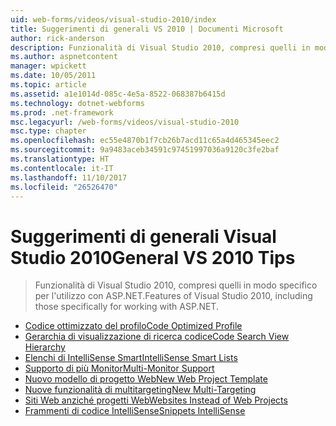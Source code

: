 ```yaml
---
uid: web-forms/videos/visual-studio-2010/index
title: Suggerimenti di generali VS 2010 | Documenti Microsoft
author: rick-anderson
description: Funzionalità di Visual Studio 2010, compresi quelli in modo specifico per l'utilizzo con ASP.NET.
ms.author: aspnetcontent
manager: wpickett
ms.date: 10/05/2011
ms.topic: article
ms.assetid: a1e1014d-085c-4e5a-8522-068387b6415d
ms.technology: dotnet-webforms
ms.prod: .net-framework
msc.legacyurl: /web-forms/videos/visual-studio-2010
msc.type: chapter
ms.openlocfilehash: ec55e4870b1f7cb26b7acd11c65a4d465345eec2
ms.sourcegitcommit: 9a9483aceb34591c97451997036a9120c3fe2baf
ms.translationtype: HT
ms.contentlocale: it-IT
ms.lasthandoff: 11/10/2017
ms.locfileid: "26526470"
---
```

<a name="general-vs-2010-tips"></a><span data-ttu-id="e1e07-103">Suggerimenti di generali Visual Studio 2010</span><span class="sxs-lookup"><span data-stu-id="e1e07-103">General VS 2010 Tips</span></span>
====================
> <span data-ttu-id="e1e07-104">Funzionalità di Visual Studio 2010, compresi quelli in modo specifico per l'utilizzo con ASP.NET.</span><span class="sxs-lookup"><span data-stu-id="e1e07-104">Features of Visual Studio 2010, including those specifically for working with ASP.NET.</span></span>


- [<span data-ttu-id="e1e07-105">Codice ottimizzato del profilo</span><span class="sxs-lookup"><span data-stu-id="e1e07-105">Code Optimized Profile</span></span>](visual-studio-2010-quick-hit-code-optimized-profile.md)
- [<span data-ttu-id="e1e07-106">Gerarchia di visualizzazione di ricerca codice</span><span class="sxs-lookup"><span data-stu-id="e1e07-106">Code Search View Hierarchy</span></span>](visual-studio-2010-quick-hit-code-search-view-hierarchy.md)
- [<span data-ttu-id="e1e07-107">Elenchi di IntelliSense Smart</span><span class="sxs-lookup"><span data-stu-id="e1e07-107">IntelliSense Smart Lists</span></span>](visual-studio-2010-quick-hit-intellisense-smart-lists.md)
- [<span data-ttu-id="e1e07-108">Supporto di più Monitor</span><span class="sxs-lookup"><span data-stu-id="e1e07-108">Multi-Monitor Support</span></span>](visual-studio-2010-quick-hit-multi-monitor-support.md)
- [<span data-ttu-id="e1e07-109">Nuovo modello di progetto Web</span><span class="sxs-lookup"><span data-stu-id="e1e07-109">New Web Project Template</span></span>](visual-studio-2010-quick-hit-new-web-project-template.md)
- [<span data-ttu-id="e1e07-110">Nuove funzionalità di multitargeting</span><span class="sxs-lookup"><span data-stu-id="e1e07-110">New Multi-Targeting</span></span>](visual-studio-2010-quick-hit-new-multi-targeting.md)
- [<span data-ttu-id="e1e07-111">Siti Web anziché progetti Web</span><span class="sxs-lookup"><span data-stu-id="e1e07-111">Websites Instead of Web Projects</span></span>](visual-studio-2010-quick-hit-websites-instead-of-web-projects.md)
- [<span data-ttu-id="e1e07-112">Frammenti di codice IntelliSense</span><span class="sxs-lookup"><span data-stu-id="e1e07-112">Snippets IntelliSense</span></span>](visual-studio-2010-quick-hit-snippets-intellisense.md)
